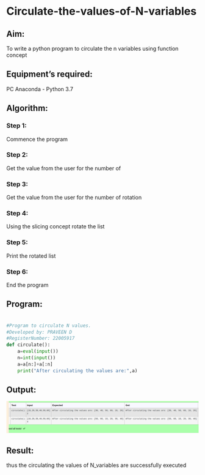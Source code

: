 # Circulate-the-values-of-N-variables
## Aim:
To write a python program to circulate the n variables using function concept

## Equipment’s required:
PC
Anaconda - Python 3.7

## Algorithm: 
### Step 1: 
Commence the program

### Step 2: 
Get the value from the user for the number of 

### Step 3: 
Get the value from the user for the number of rotation

### Step 4: 
Using the slicing concept rotate the list

### Step 5: 
Print the rotated list

### Step 6: 
End the program

## Program:
```python

#Program to circulate N values.
#Developed by: PRAVEEN D
#RegisterNumber: 22005917
def circulate():
    a=eval(input())
    n=int(input())
    a=a[n:]+a[:n]
    print("After circulating the values are:",a)
```    
## Output:
![output](output1.png)

## Result:
thus the circulating the values of N_variables are successfully executed
